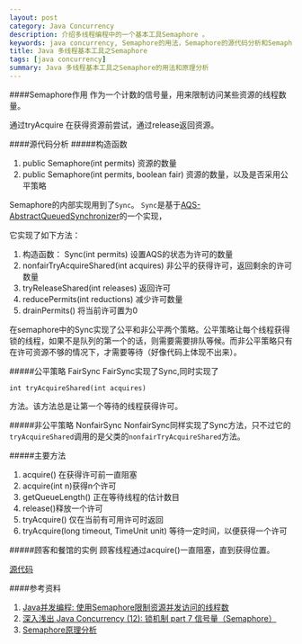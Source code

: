 ```yaml
---
layout: post
category: Java Concurrency
description: 介绍多线程编程中的一个基本工具Semaphore 。
keywords: java concurrency, Semaphore的用法，Semaphore的源代码分析和Semaphore的主要方法以及原理分析
title: Java 多线程基本工具之Semaphore
tags: [java concurrency]
summary: Java 多线程基本工具之Semaphore的用法和原理分析
---
```


####Semaphore作用
作为一个计数的信号量，用来限制访问某些资源的线程数量。

通过tryAcquire 在获得资源前尝试，通过release返回资源。


####源代码分析
#####构造函数
1.	public Semaphore(int permits) 资源的数量
2.	public Semaphore(int permits, boolean fair) 资源的数量，以及是否采用公平策略

Semaphore的内部实现用到了`Sync`。
`Sync`是基于[AQS-AbstractQueuedSynchronizer](https://github.com/llohellohe/llohellohe.github.com/blob/master/readers/Java%E5%B9%B6%E5%8F%91%E7%BC%96%E7%A8%8B%E5%AE%9E%E6%88%98/03-AQS.md)的一个实现，

它实现了如下方法：

1.	构造函数： Sync(int permits) 设置AQS的状态为许可的数量
2.	nonfairTryAcquireShared(int acquires) 非公平的获得许可，返回剩余的许可数量
3.	tryReleaseShared(int releases) 返回许可
4.	reducePermits(int reductions) 减少许可数量
5.	drainPermits() 将当前许可置为0

在semaphore中的Sync实现了公平和非公平两个策略。公平策略让每个线程获得锁的线程，如果不是队列的第一个的话，则需要需要排队等候。而非公平策略只有在许可资源不够的情况下，才需要等待（好像代码上体现不出来）。

#####公平策略 FairSync
FairSync实现了Sync,同时实现了
	
	int tryAcquireShared(int acquires)

方法。该方法总是让第一个等待的线程获得许可。

#####非公平策略 NonfairSync
NonfairSync同样实现了Sync方法，只不过它的`tryAcquireShared`调用的是父类的`nonfairTryAcquireShared`方法。



#####主要方法

1.	acquire() 在获得许可前一直阻塞
2.	acquire(int n)获得n个许可
2.	getQueueLength() 正在等待线程的估计数目
3.	release()释放一个许可
4.	tryAcquire() 仅在当前有可用许可时返回
5.	tryAcquire(long timeout, TimeUnit unit) 等待一定时间，以便获得一个许可

#####顾客和餐馆的实例
顾客线程通过acquire()一直阻塞，直到获得位置。

[源代码](https://github.com/llohellohe/cp/blob/master/src/yangqi/jcp/semaphore/RestaturantTest.java)



####参考资料
1. [Java并发编程: 使用Semaphore限制资源并发访问的线程数](http://mouselearnjava.iteye.com/blog/1921468)
2. [深入浅出 Java Concurrency (12): 锁机制 part 7 信号量（Semaphore）](http://www.blogjava.net/xylz/archive/2010/07/13/326021.html)
3. [Semaphore原理分析](http://yhjhappy234.blog.163.com/blog/static/3163283220135158415331/)




